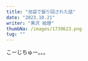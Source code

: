 ```yaml
---
title: "池袋で振り回された話"
date: "2023.10.21"
writer: "黒沢 絵理"
thumbNa: /images/1739623.png
tug: ""
---
```


こーじちゅー。。。

<!--


改札を出るとLINEで言っていた通り、ミサキが先に待っていた。今日はベージュのジャンスカだ。美咲とは去年の春の演習の授業で一緒になってからよく二人で自由科目とか語学の講義をとってる。おはようと言って二限の講義に向かう。 

 

教室で講義が始まる前に優斗からのおはようLINEに返信をしておいた。 

 

優斗が私に飽きてるのはわかっていた。でもそれは私も同じだった。 

「老夫婦みたいなカップルだから」 

とか周りの友だちには言ってるけどそんなことない。サークルで優斗と会って付き合いはじめたときは今よりラブラブしてたっけ。いやそんなこともないかな。わかんないや。 

ぼけっとパワポを眺めてると講義が終わった。 

 

昼休みはいつもサークル棟に行くけど木曜は三限も一緒に受けるので、次の教室に学内のコンビニで買ったお昼ご飯を持って行って食べることにしてる。している。 

 

 

ミサキは最近付き合いはじめたバ先の店長の話をしてくる。何歳うえなの？そんなオッサンのどこがいいの？とか疑問は湧いてくるけど、ただただ何となくウンウンと聞いてた。 

 

カップサラダとオレンジジュースをお腹にいれてからトイレにたって鏡を見た。最近気に入ってる花柄の黒のワンピース。今日は大学が終わったあと雅也に会うからコンバースを履いてきた。すこしくたびれ始めてるけど多分雅也は気にしない。 

 

雅也とは地元の幼なじみで成人式で少し話してから連絡を続けていて、たまに会ったりしてる。優斗にも雅也のことは、そういう友だちがいるとは伝えてある。 

 

高校は別だったし小中学校でもまれに話すくらいだった。 

 

でも最近は彼といるのが心地いい。雅也はお酒が好きで鳥貴族とか銀次みたいなチェーンとかちょっとイタリアンなお店とか敷居の高くないバーとかに連れて行ってくれる。 

 

私もお酒は弱くないし好きなので彼と一緒に飲み歩くのが好きだった。 

 

三限の授業の途中で雅也から連絡が来た。 

「今日池袋の東口に5時でいい？」 

「わかったー！」 

 

 

三限の後ミサキと別れて図書館で来週のゼミの発表の準備をしているとちょうどいい時間になったので、待ち合わせの場所に向かった。 

 

雅也がいた。スマホをイジってもたれてた。優斗よりも背はたかくてヒョロっとしていて頼りない感じがする。黒縁メガネがよく似合っている雅也の視界に入って手を振った。すると向こうも同じように手を振り返す。これが私と雅也の待ち合わせの儀式みたいなものになっている。 

 

 

 

 

お互いの今日の大学の講義の話とかをしながらもう居酒屋に向かって歩き始める。その間もずっと雅也は笑顔で話をきいてくれる。話のリズムが心地よくて自然と私も笑顔になる。 

 

今日は焼き鳥屋らしい。ハイボールと梅酒ハイを注文してから二人でけっこうな量を食べた。そこのお店の軟骨があまり肉の付いていない骨がちな軟骨だったので何本も食べてしまった。雅也はネギまとつくねを食べてハイボールも何杯も飲んで楽しそうだった。 

 

お会計は今日は急に誘ったというルールで雅也がおごった。 

 

焼き鳥屋を出てから雅也がブックオフに行きたいというのでついて行った「今日スニーカーじゃん！」 

とか 

「目ぶん殴られたん？」とか言われながら店に入ると、秒で消えた彼を見送って私は興味もない画集とかイラスト集のコーナーでページをぼんやり眺めていた。 

やたら長く滞在していて、知らない人のエッセイとか美容雑誌のページをめくり続けていると、雅也が 

「なんかいい本あった？」 

と、黄色いビニール袋を自分のリュックに入れていた。 

「何買ったの？」 

「小説と漫画」 

 

店を出てから駅の反対側の居酒屋に行こうとい言われてついて行った。何となく今日はハシゴしたがるだろうなと思っていて焼き鳥屋で調整していた私の予想はピッタリ当たった。 

 

でも予想してなかったのはその後だった。今度の居酒屋を出たあとに、今まで見たことないくらいにフラフラで道に座り込んでしまった。 

「雅也〜、大丈夫？」 

背中をさすってもダイジョウブダイジョウブと繰り返すだけの雅也に十分ほど付き添った。 

 

そのとき、ふと思い出した。 

 

ミサキとここら辺のインドカレー屋さんに来るときに、駅のこっち側にはめっちゃラブホがあるという話をしながら歩いた気がする。 

 

雅也は手を引っ張れば着いてくる状態だった。 

 

私は雅也の手を引いて今日は休んだ方がいい、とかなんとか言って、なんか1番見栄えのするなーと思った建物に一緒に入った。私よりベロベロな雅也がなぜか受付に割り込んで入ったけど、個室に入ってからは「なんか暗れぇー」とか言いながらベッドに飛んで早速寝始める雅也。でも「お風呂先にどうぞ」とは言ってくる。なにこれ、エッチしないの？みたいな雰囲気を感じながら軽くシャワーを浴びて出る。 

 

雅也はテレビを見ていた。大きい画面で映画紹介番組を見ていた。シャワーで覚めると思った酔いがむしろ強く回ってきた頭に響いてくる。 

 

ベッドに座る雅也に近づきたい気持ちを抑えつつベッドに横になる。雅也の方を見たいけど何故か見れない。何かしてきてよという気持ちと、何をされてもいいの？という気持ちがぐるぐるお腹の中でアルコールと混ざって重くなる。 

 

雅也がふつうにお風呂に入って出てきた。なにこれ。 

 

テレビでやってる。同性愛者の恋愛を描いた映画紹介。あーあ。 

 

6時間ほど寝てホテルの前で二人で青空を見あげた。 

 

「雅也くん今日は？」 

「上野行こうかなー、高橋さんは？」 

「大学行くー」 

 

同じ服とスニーカーで家に向かう電車に揺られた。朝早いから通勤通学の人は少なかった。 

 

あーあ。マジの友だちじゃん。私からもっと行けばよかったのかな、でもそんなのムリじゃん。 

 

ね。 

 

 

あーあ。 

 

はぁ。 -->